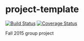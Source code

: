 # project-template

[![Build
Status](https://travis-ci.org/berkeley-stat159/project-eta.svg?branch=master)](https://travis-ci.org/berkeley-stat159/project-eta?branch=master)
[![Coverage
Status](https://coveralls.io/repos/berkeley-stat159/project-eta/badge.svg?branch=master)](https://coveralls.io/r/berkeley-stat159/project-eta?branch=master)

Fall 2015 group project
